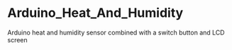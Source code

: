 # Arduino_Heat_And_Humidity
Arduino heat and humidity sensor combined with a switch button and LCD screen 
